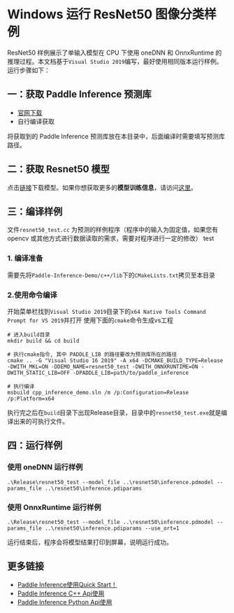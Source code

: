 # Windows 运行 ResNet50 图像分类样例

ResNet50 样例展示了单输入模型在 CPU 下使用 oneDNN 和 OnnxRuntime 的推理过程。本文档基于`Visual Studio 2019`编写，最好使用相同版本运行样例。运行步骤如下：

## 一：获取 Paddle Inference 预测库

- [官网下载](https://www.paddlepaddle.org.cn/documentation/docs/zh/advanced_guide/inference_deployment/inference/build_and_install_lib_cn.html)
- 自行编译获取

将获取到的 Paddle Inference 预测库放在本目录中，后面编译时需要填写预测库路径。

## 二：获取 Resnet50 模型

点击[链接](https://paddle-inference-dist.bj.bcebos.com/Paddle-Inference-Demo/resnet50.tgz)下载模型。如果你想获取更多的**模型训练信息**，请访问[这里](https://github.com/PaddlePaddle/PaddleClas)。

## 三：编译样例

文件`resnet50_test.cc` 为预测的样例程序（程序中的输入为固定值，如果您有 opencv 或其他方式进行数据读取的需求，需要对程序进行一定的修改）
test
### 1. 编译准备
需要先将`Paddle-Inference-Demo/c++/lib`下的`CMakeLists.txt`拷贝至本目录

### 2.使用命令编译
开始菜单栏找到`Visual Studio 2019`目录下的`x64 Native Tools Command Prompt for VS 2019`并打开 使用下面的`cmake`命令生成vs工程
```
# 进入build目录
mkdir build && cd build

# 执行cmake指令, 其中 PADDLE_LIB 的路径要改为预测库所在的路径
cmake .. -G "Visual Studio 16 2019" -A x64 -DCMAKE_BUILD_TYPE=Release -DWITH_MKL=ON -DDEMO_NAME=resnet50_test -DWITH_ONNXRUNTIME=ON -DWITH_STATIC_LIB=OFF -DPADDLE_LIB=path/to/paddle_inference

# 执行编译
msbuild cpp_inference_demo.sln /m /p:Configuration=Release /p:Platform=x64
```
执行完之后在`build`目录下出现Release目录，目录中的`resnet50_test.exe`就是编译出来的可执行文件。


## 四：运行样例

### 使用 oneDNN 运行样例
```shell
.\Release\resnet50_test --model_file ..\resnet50\inference.pdmodel --params_file ..\resnet50\inference.pdiparams
```

### 使用 OnnxRuntime 运行样例
```shell
.\Release\resnet50_test --model_file ..\resnet50\inference.pdmodel --params_file ..\resnet50\inference.pdiparams --use_ort=1
```

运行结束后，程序会将模型结果打印到屏幕，说明运行成功。

## 更多链接
- [Paddle Inference使用Quick Start！](https://paddle-inference.readthedocs.io/en/latest/introduction/quick_start.html)
- [Paddle Inference C++ Api使用](https://paddle-inference.readthedocs.io/en/latest/api_reference/cxx_api_index.html)
- [Paddle Inference Python Api使用](https://paddle-inference.readthedocs.io/en/latest/api_reference/python_api_index.html)